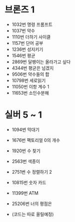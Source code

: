 # 브론즈 1
* 1032번 명령 프롬프트
* 1037번 약수
* 1110번 더하기 사이클
* 1157번 단어 공부
* 1236번 성지키기
* 1546번 평균
* 2869번 달팽이는 올라가고 싶다
* 4344번 평균은 넘겠지
* 9506번 약수들의 합
* 10798번 세로읽기
* 11050번 이항 계수 1
* 11653번 소인수분해

# 실버 5 ~ 1
* 1094번 막대기
* 1676번 팩토리얼 0의 개수
* 1920번 수 찾기
* 2563번 색종이
* 2751번 수 정렬하기 2
* 10815번 숫자 카드
* 11399번 ATM
* 25206번 너의 평점은

* (코드는 따로 올릴예정)